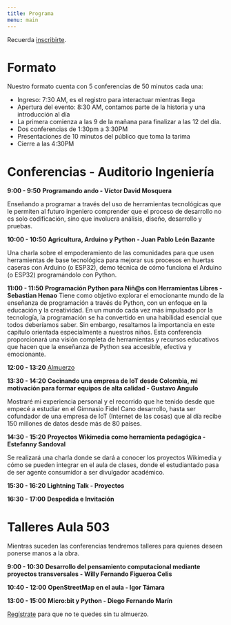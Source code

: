 ```yaml
---
title: Programa
menu: main
---
```


Recuerda [inscribirte](https://edupytickets.slec.net/).

# Formato
Nuestro formato cuenta con 5 conferencias de 50 minutos cada una:
 * Ingreso: 7:30 AM, es el registro para interactuar mientras llega
 * Apertura del evento: 8:30 AM, contamos parte de la historia y una introducción al día
 * La primera comienza a las 9 de la mañana para finalizar a las 12 del día.
 * Dos conferencias de 1:30pm a 3:30PM
 * Presentaciones de 10 minutos del público que toma la tarima
 * Cierre a las 4:30PM

# Conferencias - Auditorio Ingeniería

**9:00 - 9:50**
**Programando ando - Víctor David Mosquera**

Enseñando a programar a través del uso de herramientas tecnológicas que le permiten al futuro ingeniero comprender que el proceso de desarrollo no es solo codificación, sino que involucra análisis, diseño, desarrollo y pruebas.

**10:00 - 10:50**
**Agricultura, Arduino y Python - Juan Pablo León Bazante**

Una charla sobre el empoderamiento de las comunidades para que usen herramientas de base tecnológica para mejorar sus procesos en huertas caseras con Arduino (o ESP32), demo técnica de cómo funciona el Arduino (o ESP32) programándolo con Python.

**11:00 - 11:50**
**Programación Python para Niñ@s con Herramientas Libres - Sebastian Henao**
Tiene como objetivo explorar el emocionante mundo de la enseñanza de programación a través de Python, con un enfoque en la educación y la creatividad. En un mundo cada vez más impulsado por la tecnología, la programación se ha convertido en una habilidad esencial que todos deberíamos saber. Sin embargo, resaltamos la importancia en este capítulo orientada especialmente a nuestros niños. Esta conferencia proporcionará una visión completa de herramientas y recursos educativos que hacen que la enseñanza de Python sea accesible, efectiva y emocionante.

**12:00 - 13:20**
[Almuerzo](https://edupytickets.slec.net/)

**13:30 - 14:20**
**Cocinando una empresa de IoT desde Colombia, mi motivación para formar equipos de alta calidad - Gustavo Angulo**

Mostraré mi experiencia personal y el recorrido que he tenido desde que empecé a estudiar en el Gimnasio Fidel Cano desarrollo, hasta ser cofundador de una empresa de IoT (Internet de las cosas) que al día recibe 150 millones de datos desde más de 80 países.

**14:30 - 15:20**
**Proyectos Wikimedia como herramienta pedagógica - Estefanny Sandoval**

Se realizará una charla donde se dará a conocer los proyectos Wikimedia y cómo se pueden integrar en el aula de clases, donde el estudiantado pasa de ser agente consumidor a ser divulgador académico.

**15:30 - 16:20**
**Lightning Talk - Proyectos**

**16:30 - 17:00**
**Despedida e Invitación**

# Talleres Aula 503

Mientras suceden las conferencias tendremos talleres para quienes deseen ponerse manos a la obra.

**9:00 - 10:30**
**Desarrollo del pensamiento computacional mediante proyectos transversales - Willy Fernando Figueroa Celis**

**10:40 - 12:00**
**OpenStreetMap en el aula - Igor Támara**

**13:00 - 15:00**
**Micro:bit y Python - Diego Fernando Marín**

[Regístrate](https://edupytickets.slec.net/) para que no te quedes sin tu almuerzo.
